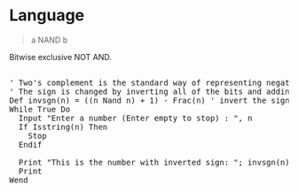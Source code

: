 # Language

> a NAND b

Bitwise exclusive NOT AND.

<pre>

' Two's complement is the standard way of representing negative integers in binary. 
' The sign is changed by inverting all of the bits and adding one.
Def invsgn(n) = ((n Nand n) + 1) - Frac(n) ' invert the sign of n
While True Do
  Input "Enter a number (Enter empty to stop) : ", n
  If Isstring(n) Then
    Stop
  Endif
  
  Print "This is the number with inverted sign: "; invsgn(n)
  Print
Wend

</pre>

